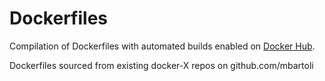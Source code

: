 # Dockerfiles
Compilation of Dockerfiles with automated builds enabled on [Docker Hub](https://registry.hub.docker.com/repos/mbartoli/).


Dockerfiles sourced from existing docker-X repos on github.com/mbartoli 
